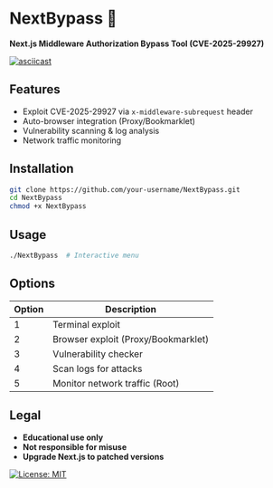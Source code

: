 # NextBypass 🚨
**Next.js Middleware Authorization Bypass Tool (CVE-2025-29927)**

[![asciicast](https://asciinema.org/a/uyDuYrRBj2r8gqN1u6oDvsEVU.svg)](https://asciinema.org/a/uyDuYrRBj2r8gqN1u6oDvsEVU)
## Features
- Exploit CVE-2025-29927 via `x-middleware-subrequest` header  
- Auto-browser integration (Proxy/Bookmarklet)  
- Vulnerability scanning & log analysis  
- Network traffic monitoring  

## Installation
```bash
git clone https://github.com/your-username/NextBypass.git
cd NextBypass
chmod +x NextBypass
```

## Usage
```bash
./NextBypass  # Interactive menu
```

## Options
| Option | Description                          |
|--------|--------------------------------------|
| 1      | Terminal exploit                     |
| 2      | Browser exploit (Proxy/Bookmarklet)  |
| 3      | Vulnerability checker                |
| 4      | Scan logs for attacks                |
| 5      | Monitor network traffic (Root)       |

## Legal
- **Educational use only**  
- **Not responsible for misuse**  
- **Upgrade Next.js to patched versions**  

[![License: MIT](https://img.shields.io/badge/License-MIT-yellow.svg)](LICENSE)
